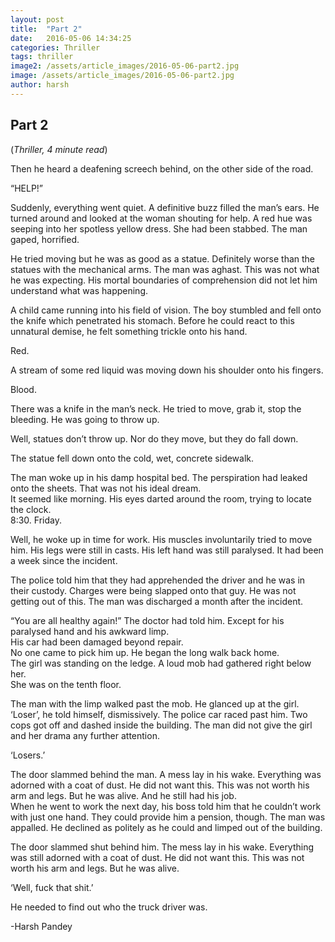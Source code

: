 ```yaml
---
layout: post
title:  "Part 2"
date:   2016-05-06 14:34:25
categories: Thriller
tags: thriller
image2: /assets/article_images/2016-05-06-part2.jpg
image: /assets/article_images/2016-05-06-part2.jpg
author: harsh
---
```

<h2>Part 2</h2>
(<i>Thriller, 4 minute read</i>)
<p>Then he heard a deafening screech behind, on the other side of the road.</p>
<p>“HELP!”</p>
<p>Suddenly, everything went quiet. A definitive buzz filled the man’s ears. He turned around and looked at the woman shouting for help. A red hue was seeping into her spotless yellow dress. She had been stabbed. The man gaped, horrified.</p>
<p>He tried moving but he was as good as a statue. Definitely worse than the statues with the mechanical arms.
The man was aghast. This was not what he was expecting. His mortal boundaries of comprehension did not let him understand what was happening.</p>
<p>A child came running into his field of vision. The boy stumbled and fell onto the knife which penetrated his stomach. Before he could react to this unnatural demise, he felt something trickle onto his hand.</p>
<p>Red.</p> 
<p>A stream of some red liquid was moving down his shoulder onto his fingers.</p>
<p>Blood.</p>
<p>There was a knife in the man’s neck. He tried to move, grab it, stop the bleeding. He was going to throw up.</p>
<p>Well, statues don’t throw up. Nor do they move, but they do fall down.</p>
<p>The statue fell down onto the cold, wet, concrete sidewalk.</p>
<p>The man woke up in his damp hospital bed. The perspiration had leaked onto the sheets. That was not his ideal dream.<br>
It seemed like morning. His eyes darted around the room, trying to locate the clock.<br>
8:30. Friday.</p>
<p>Well, he woke up in time for work. His muscles involuntarily tried to move him. His legs were still in casts. His left hand was still paralysed. It had been a week since the incident.</p>
<p>The police told him that they had apprehended the driver and he was in their custody. Charges were being slapped onto that guy. He was not getting out of this.
The man was discharged a month after the incident. </p>
<p>“You are all healthy again!” The doctor had told him. Except for his paralysed hand and his awkward limp.<br>
His car had been damaged beyond repair.<br>
No one came to pick him up. He began the long walk back home. <br>
The girl was standing on the ledge. A loud mob had gathered right below her.<br>
She was on the tenth floor.</p>
<p>The man with the limp walked past the mob. He glanced up at the girl. ‘Loser’, he told himself, dismissively. The police car raced past him. Two cops got off and dashed inside the building. The man did not give the girl and her drama any further attention.</p>
<p>‘Losers.’</p>
<p>The door slammed behind the man. A mess lay in his wake. Everything was adorned with a coat of dust. He did not want this. This was not worth his arm and legs.
But he was alive. And he still had his job.<br>
When he went to work the next day, his boss told him that he couldn’t work with just one hand. They could provide him a pension, though. The man was appalled. He declined as politely as he could and limped out of the building.</p>
<p>The door slammed shut behind him. The mess lay in his wake. Everything was still adorned with a coat of dust. He did not want this. This was not worth his arm and legs.
But he was alive.</p>
<p>‘Well, fuck that shit.’</p>
<p>He needed to find out who the truck driver was.</p>
<p>-Harsh Pandey</p>
